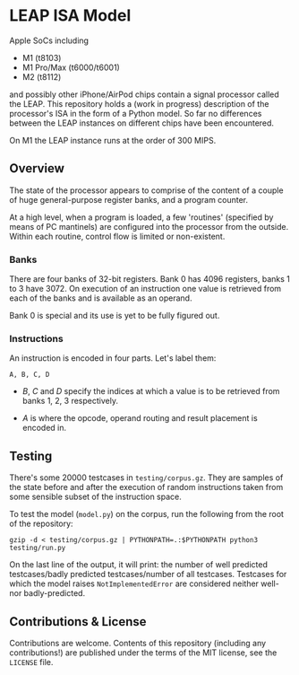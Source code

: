 # LEAP ISA Model

Apple SoCs including

 * M1 (t8103)
 * M1 Pro/Max (t6000/t6001)
 * M2 (t8112)

and possibly other iPhone/AirPod chips contain a signal processor called the LEAP. This repository holds a (work in progress) description of the processor's ISA in the form of a Python model. So far no differences between the LEAP instances on different chips have been encountered.

On M1 the LEAP instance runs at the order of 300 MIPS.

## Overview

The state of the processor appears to comprise of the content of a couple of huge general-purpose register banks, and a program counter.

At a high level, when a program is loaded, a few 'routines' (specified by means of PC mantinels) are configured into the processor from the outside. Within each routine, control flow is limited or non-existent.

### Banks

There are four banks of 32-bit registers. Bank 0 has 4096 registers, banks 1 to 3 have 3072. On execution of an instruction one value is retrieved from each of the banks and is available as an operand.

Bank 0 is special and its use is yet to be fully figured out.

### Instructions

An instruction is encoded in four parts. Let's label them:

    A, B, C, D

 * *B*, *C* and *D* specify the indices at which a value is to be retrieved from banks 1, 2, 3 respectively.

 * *A* is where the opcode, operand routing and result placement is encoded in.

## Testing

There's some 20000 testcases in `testing/corpus.gz`. They are samples of the state before and after the execution of random instructions taken from some sensible subset of the instruction space.

To test the model (`model.py`) on the corpus, run the following from the root of the repository:

    gzip -d < testing/corpus.gz | PYTHONPATH=.:$PYTHONPATH python3 testing/run.py

On the last line of the output, it will print: the number of well predicted testcases/badly predicted testcases/number of all testcases. Testcases for which the model raises `NotImplementedError` are considered neither well- nor badly-predicted.

## Contributions & License

Contributions are welcome. Contents of this repository (including any contributions!) are published under the terms of the MIT license, see the `LICENSE` file.
